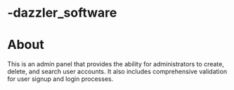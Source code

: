 # -dazzler_software


<h1>About</h1>
This is an admin panel that provides the ability for administrators to create, delete, and search user accounts. It also includes comprehensive validation for user signup and login processes.

